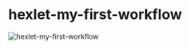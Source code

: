 # hexlet-my-first-workflow
![hexlet-my-first-workflow](https://github.com/github/docs/actions/workflows/main.yml/badge.svg)
